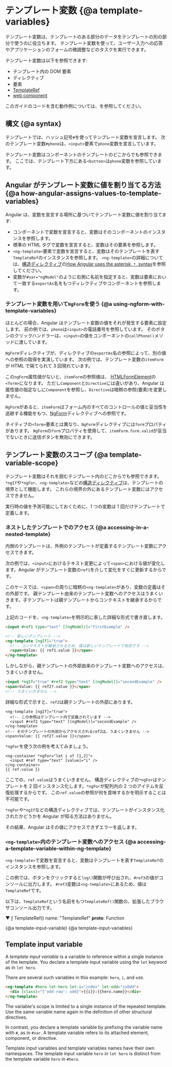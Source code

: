 # テンプレート変数 {@a template-variables}

テンプレート変数は、テンプレートのある部分のデータをテンプレートの別の部分で使うのに役立ちます。
テンプレート変数を使って、ユーザー入力への応答やアプリケーションのフォームの微調整などのタスクを実行できます。

テンプレート変数は以下を参照できます:

- テンプレート内の DOM 要素
- ディレクティブ
- 要素
- [TemplateRef](api/core/TemplateRef)
- <a href="https://developer.mozilla.org/en-US/docs/Web/Web_Components" title="MDN: Web Components">web component</a>

<div class="alert is-helpful">

このガイドのコードを含む動作例については、<live-example></live-example>を参照してください。

</div>

## 構文 {@a syntax}

テンプレートでは、ハッシュ記号`#`を使ってテンプレート変数を宣言します。
次のテンプレート変数`#phone`は、`<input>`要素で`phone`変数を宣言しています。

<code-example path="template-reference-variables/src/app/app.component.html" region="ref-var" header="src/app/app.component.html"></code-example>

テンプレート変数はコンポーネントのテンプレートのどこからでも参照できます。
ここでは、テンプレート下方にある`<button>`は`phone`変数を参照しています。

<code-example path="template-reference-variables/src/app/app.component.html" region="ref-phone" header="src/app/app.component.html"></code-example>

## Angular がテンプレート変数に値を割り当てる方法 {@a how-angular-assigns-values-to-template-variables}

Angular は、変数を宣言する場所に基づいてテンプレート変数に値を割り当てます:

- コンポーネントで変数を宣言すると、変数はそのコンポーネントのインスタンスを参照します。
- 標準の HTML タグで変数を宣言すると、変数はその要素を参照します。
- `<ng-template>`要素で変数を宣言すると、変数はそのテンプレートを表す`TemplateRef`のインスタンスを参照します。
  `<ng-template>`の詳細については、[構造ディレクティブ](guide/structural-directives)の[How Angular uses the asterisk, `*`, syntax](guide/structural-directives#asterisk)を参照してください。
- 変数が`#var="ngModel"`のように右側に名前を指定すると、変数は要素において一致する`exportAs`名をもつディレクティブやコンポーネントを参照します。
<!-- What does the second half of this mean?^^ Can we explain this more fully? Could I see a working example? -kw -->

### テンプレート変数を用いて`NgForm`を使う {@a using-ngform-with-template-variables}

ほとんどの場合、Angular はテンプレート変数の値をそれが発生する要素に設定します。
前の例では、`phone`は`<input>`の電話番号を参照しています。
そのボタンのクリックハンドラーは、`<input>`の値をコンポーネントの`callPhone()`メソッドに渡しています。

`NgForm`ディレクティブが、ディレクティブの`exportAs`名の参照によって、別の値への参照の取得を実演しています。
次の例では、テンプレート変数の`itemForm`が HTML で隔てられて 3 回現れています。

<code-example path="template-reference-variables/src/app/app.component.html" region="ngForm" header="src/app/hero-form.component.html"></code-example>

この`ngForm`属性値がないと、`itemForm`の参照値は、
[HTMLFormElement](https://developer.mozilla.org/en-US/docs/Web/API/HTMLFormElement)の`<form>`になります。
ただし`Component`と`Directive`には違いがあり、Angular は属性値の指定なしに`Component`を参照し、`Directive`は暗黙の参照(要素)を変更しません。

<!-- What is the train of thought from talking about a form element to the difference between a component and a directive? Why is the component directive conversation relevant here?  -kw -->

`NgForm`があると、`itemForm`はフォーム内のすべてのコントロールの値と妥当性を追跡する機能をもつ、[NgForm](api/forms/NgForm 'API: NgForm')ディレクティブへの参照です。

ネイティブの`<form>`要素とは異なり、`NgForm`ディレクティブには`form`プロパティがあります。
`NgForm`の`form`プロパティを使用して、`itemForm.form.valid`が妥当でないときに送信ボタンを無効にできます。

## テンプレート変数のスコープ {@a template-variable-scope}

テンプレート変数はそれを囲むテンプレート内のどこからでも参照できます。
`*ngIf`や`*ngFor`、`<ng-template>`などの[構造ディレクティブ](guide/built-in-directives)は、テンプレートの境界として機能します。
これらの境界の外にあるテンプレート変数にはアクセスできません。

<div class="alert is-helpful">

実行時の値を予測可能にしておくために、1 つの変数は 1 回だけテンプレートで定義します。

</div>

### ネストしたテンプレートでのアクセス {@a accessing-in-a-nested-template}

内側のテンプレートは、外側のテンプレートが定義するテンプレート変数にアクセスできます。

次の例では、`<input>`におけるテキスト変更によって`<span>`における値が変化します。Angular がテンプレート変数の`ref1`を介して変化をすぐに更新するからです。

<code-example path="template-reference-variables/src/app/app.component.html" region="template-ref-vars-scope1" header="src/app/app.component.html"></code-example>

このケースでは、`<span>`の周りに暗黙の`<ng-template>`があり、変数の定義はその外部です。
親テンプレート由来のテンプレート変数へのアクセスはうまくいきます。子テンプレートは親テンプレートからコンテキストを継承するからです。

上記のコードを、`<ng-template>`を明示的に表した詳細な形式で書き直します。

```html
<input #ref1 type="text" [(ngModel)]="firstExample" />

<!-- 新しいテンプレート -->
<ng-template [ngIf]="true">
  <!-- コンテキストが継承されるため、値は新しいテンプレートで有効です -->
  <span>Value: {{ ref1.value }}</span>
</ng-template>
```

しかしながら、親テンプレートの外部由来のテンプレート変数へのアクセスは、うまくいきません。

```html
<input *ngIf="true" #ref2 type="text" [(ngModel)]="secondExample" />
<span>Value: {{ ref2?.value }}</span>
<!-- うまくいきません -->
```

詳細な形式で示すと、`ref2`は親テンプレートの外部にあります。

```
<ng-template [ngIf]="true">
  <!-- この参照はテンプレート内で定義されています -->
  <input #ref2 type="text" [(ngModel)]="secondExample" />
</ng-template>
<!-- そのテンプレートの外部からアクセスされるref2は、うまくいきません -->
<span>Value: {{ ref2?.value }}</span>
```

`*ngFor`を使う次の例を考えてみましょう。

```
<ng-container *ngFor="let i of [1,2]">
  <input #ref type="text" [value]="i" />
</ng-container>
{{ ref.value }}
```

ここでの、`ref.value`はうまくいきません。
構造ディレクティブの`*ngFor`はテンプレートを 2 回インスタンス化します。`*ngFor`が配列内の 2 つのアイテムを反復処理するからです。
この`ref.value`の参照が何を意味するかを明示することは不可能です。

`*ngFor`や`*ngIf`などの構造ディレクティブでは、テンプレートがインスタンス化されたかどうかを Angular が知る方法はありません。

その結果、Angular はその値にアクセスできずエラーを返します。

### `<ng-template>`内のテンプレート変数へのアクセス {@a accessing-a-template-variable-within-ng-template}

`<ng-template>`で変数を宣言すると、変数はテンプレートを表す`TemplateRef`のインスタンスを参照します。

<code-example path="template-reference-variables/src/app/app.component.html" region="template-ref" header="src/app/app.component.html"></code-example>

この例では、ボタンをクリックすると`log()`関数が呼び出され、`#ref3`の値がコンソールに出力します。
`#ref3`変数は`<ng-template>`にあるため、値は`TemplateRef`です。

以下は、`TemplateRef`という名前をもつ`TemplateRef()`関数の、拡張したブラウザコンソール出力です。

<code-example language="sh">

&#9660; ƒ TemplateRef()
name: "TemplateRef"
**proto**: Function

</code-example>

{@a template-input-variable}
{@a template-input-variables}

## Template input variable

A _template input variable_ is a variable to reference within a single instance of the template.
You declare a template input variable using the `let` keyword as in `let hero`.

There are several such variables in this example: `hero`, `i`, and `odd`.

```html
<ng-template #hero let-hero let-i="index" let-odd="isOdd">
  <div [class]="{'odd-row': odd}">{{i}}:{{hero.name}}</div>
</ng-template>
```

The variable's scope is limited to a single instance of the repeated template.
Use the same variable name again in the definition of other structural directives.

In contrast, you declare a template variable by prefixing the variable name with `#`, as in `#var`.
A template variable refers to its attached element, component, or directive.

Template input variables and template variables names have their own namespaces.
The template input variable `hero` in `let hero` is distinct from the template variable `hero` in `#hero`.
